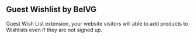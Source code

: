 Guest Wishlist by BelVG
--------------------------
Guest Wish List extension, your website visitors will able to add products to Wishlists even if they are not signed up.